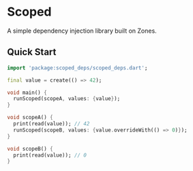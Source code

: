 # Scoped

A simple dependency injection library built on Zones.

## Quick Start

```dart
import 'package:scoped_deps/scoped_deps.dart';

final value = create(() => 42);

void main() {
  runScoped(scopeA, values: {value});
}

void scopeA() {
  print(read(value)); // 42
  runScoped(scopeB, values: {value.overrideWith(() => 0)});
}

void scopeB() {
  print(read(value)); // 0
}
```
